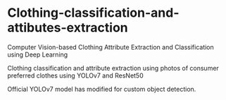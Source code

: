 # Clothing-classification-and-attibutes-extraction
Computer Vision-based Clothing Attribute Extraction and Classification using Deep Learning

Clothing classification and attribute extraction using photos of consumer preferred clothes using	YOLOv7 and ResNet50

Official YOLOv7 model has modified for custom object detection.
